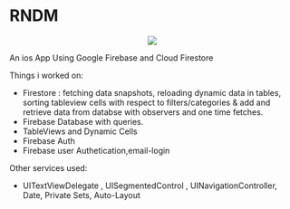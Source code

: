 # RNDM

<p align="center">
<img src="https://img.shields.io/badge/Swift-5.0-green.svg" />
</p>


An ios App Using Google Firebase and Cloud Firestore

Things i worked on:
- Firestore : fetching data snapshots, reloading dynamic data in tables, sorting tableview cells with respect to filters/categories & add and retrieve data from databse with observers and one time fetches.
- Firebase Database with queries.
- TableViews and Dynamic Cells
- Firebase Auth
- Firebase user Authetication,email-login

Other services used:
- UITextViewDelegate , UISegmentedControl , UINavigationController, Date, Private Sets, Auto-Layout
